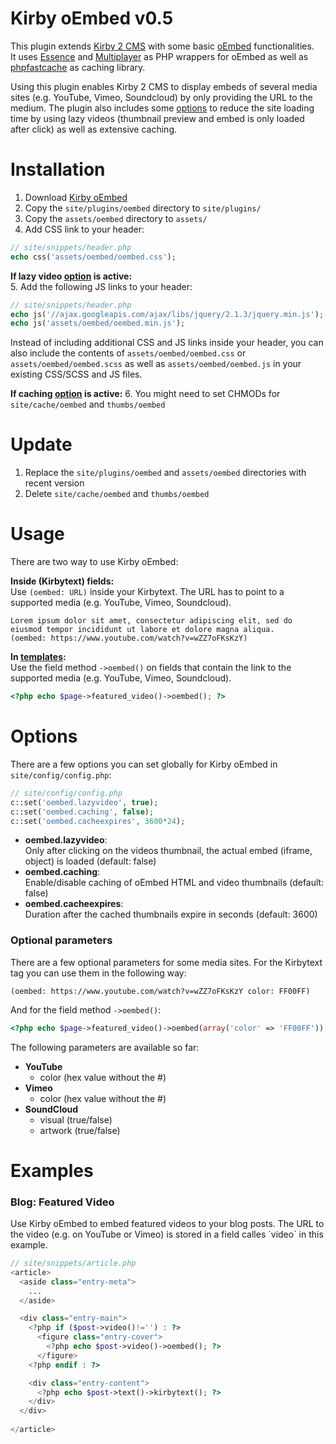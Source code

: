 Kirby oEmbed v0.5
============

This plugin extends [Kirby 2 CMS](http://getkirby.com) with some basic [oEmbed](http://oembed.com) functionalities.  
It uses [Essence](https://github.com/felixgirault/essence) and [Multiplayer](https://github.com/felixgirault/multiplayer/) as PHP wrappers for oEmbed as well as [phpfastcache](https://github.com/khoaofgod/phpfastcache) as caching library.

Using this plugin enables Kirby 2 CMS to display embeds of several media sites (e.g. YouTube, Vimeo, Soundcloud) by only providing the URL to the medium. The plugin also includes some [options](#options) to reduce the site loading time by using lazy videos (thumbnail preview and embed is only loaded after click) as well as extensive caching.

# Installation
1. Download [Kirby oEmbed](https://github.com/distantnative/kirby-oembed/zipball/master/)
2. Copy the `site/plugins/oembed` directory to `site/plugins/`
3. Copy the `assets/oembed` directory to `assets/`
4. Add CSS link to your header:
```php
// site/snippets/header.php
echo css('assets/oembed/oembed.css');
```

**If lazy video [option](#options) is active:**    
5. Add the following JS links to your header:
```php
// site/snippets/header.php
echo js('//ajax.googleapis.com/ajax/libs/jquery/2.1.3/jquery.min.js'); // if jQuery isn't included already
echo js('assets/oembed/oembed.min.js');
```

Instead of including additional CSS and JS links inside your header, you can also include the contents of `assets/oembed/oembed.css` or `assets/oembed/oembed.scss` as well as `assets/oembed/oembed.js` in your existing CSS/SCSS and JS files.

**If caching [option](#options) is active:** 
6. You might need to set CHMODs for `site/cache/oembed` and `thumbs/oembed`

# Update
1. Replace the `site/plugins/oembed` and  `assets/oembed` directories with recent version
2. Delete `site/cache/oembed` and `thumbs/oembed`

# Usage
There are two way to use Kirby oEmbed:

**Inside (Kirbytext) fields:**  
Use `(oembed: URL)` inside your Kirbytext. The URL has to point to a supported media (e.g. YouTube, Vimeo, Soundcloud).
```
Lorem ipsum dolor sit amet, consectetur adipiscing elit, sed do eiusmod tempor incididunt ut labore et dolore magna aliqua.
(oembed: https://www.youtube.com/watch?v=wZZ7oFKsKzY)
```

**In [templates](http://getkirby.com/docs/templates):**  
Use the field method `->oembed()` on fields that contain the link to the supported media (e.g. YouTube, Vimeo, Soundcloud).
```php
<?php echo $page->featured_video()->oembed(); ?>
```

# Options <a id="options"></a>
There are a few options you can set globally for Kirby oEmbed in `site/config/config.php`:
```php
// site/config/config.php
c::set('oembed.lazyvideo', true);
c::set('oembed.caching', false);
c::set('oembed.cacheexpires', 3600*24);
```
- **oembed.lazyvideo**:  
Only after clicking on the videos thumbnail, the actual embed (iframe, object) is loaded (default: false)
- **oembed.caching**:  
Enable/disable caching of oEmbed HTML and video thumbnails (default: false)
- **oembed.cacheexpires**:  
Duration after the cached thumbnails expire in seconds (default: 3600)

### Optional parameters
There are a few optional parameters for some media sites. For the Kirbytext tag you can use them in the following way:
 
```
(oembed: https://www.youtube.com/watch?v=wZZ7oFKsKzY color: FF00FF)
```

And for the field method `->oembed()`:
```php
<?php echo $page->featured_video()->oembed(array('color' => 'FF00FF')); ?>
```

The following parameters are available so far:
- **YouTube**
    - color (hex value without the #)
- **Vimeo**
    - color (hex value without the #)
- **SoundCloud**
    - visual (true/false)
    - artwork (true/false)

# Examples
### Blog: Featured Video
Use Kirby oEmbed to embed featured videos to your blog posts. The URL to the video (e.g. on YouTube or Vimeo) is stored in a field calles ´video´ in this example.
```php
// site/snippets/article.php
<article>
  <aside class="entry-meta">
    ...
  </aside>

  <div class="entry-main">
    <?php if ($post->video()!='') : ?>
      <figure class="entry-cover">
        <?php echo $post->video()->oembed(); ?>
      </figure>
    <?php endif : ?>

    <div class="entry-content">
      <?php echo $post->text()->kirbytext(); ?>
    </div>
  </div>
  
</article>
```
